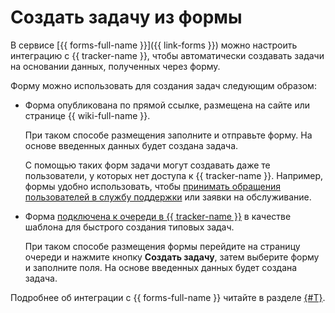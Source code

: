# Создать задачу из формы

В сервисе [{{ forms-full-name }}]({{ link-forms }}) можно настроить интеграцию с {{ tracker-name }}, чтобы автоматически создавать задачи на основании данных, полученных через форму.

Форму можно использовать для создания задач следующим образом:

- Форма опубликована по прямой ссылке, размещена на сайте или странице {{ wiki-full-name }}. 
  
  При таком способе размещения заполните и отправьте форму. На основе введенных данных будет создана задача. 

  С помощью таких форм задачи могут создавать даже те пользователи, у которых нет доступа к {{ tracker-name }}. Например, формы удобно использовать, чтобы [принимать обращения пользователей в службу поддержки](../support-process-mail-forms.md) или заявки на обслуживание.

- Форма [подключена к очереди в {{ tracker-name }}](../manager/attach-form.md) в качестве шаблона для быстрого создания типовых задач.

  При таком способе размещения формы перейдите на страницу очереди и нажмите кнопку **Создать задачу**, затем выберите форму и заполните поля. На основе введенных данных будет создана задача.

Подробнее об интеграции с {{ forms-full-name }} читайте в разделе [{#T}](../manager/forms-integration.md).

